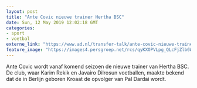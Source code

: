 ```yaml
---
layout: post
title: "Ante Covic nieuwe trainer Hertha BSC"
date: Sun, 12 May 2019 12:02:18 GMT
categories: 
- sport 
- voetbal 
externe_link: "https://www.ad.nl/transfer-talk/ante-covic-nieuwe-trainer-hertha-bsc~a813ad8c/"
feature_image: "https://images4.persgroep.net/rcs/qyKXOPVLpg_QLcFjZlb6WPUv07o/diocontent/147896429/_fitwidth/400/?appId=21791a8992982cd8da851550a453bd7f&quality=0.7"
---
```


Ante Covic wordt vanaf komend seizoen de nieuwe trainer van Hertha BSC. De club, waar Karim Rekik en Javairo Dilrosun voetballen, maakte bekend dat de in Berlijn geboren Kroaat de opvolger van Pal Dardai wordt.
